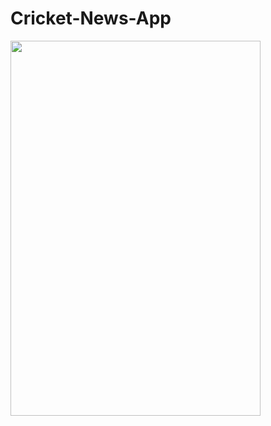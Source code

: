 # Cricket-News-App
<!-- ![image](https://user-images.githubusercontent.com/99315395/174316423-e492f1e3-24e5-49b0-82bf-9246193a1704.png) -->
 <img src="https://user-images.githubusercontent.com/99315395/174316423-e492f1e3-24e5-49b0-82bf-9246193a1704.png" width="400" height="600"> 
